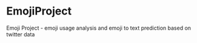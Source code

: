 # EmojiProject
Emoji Project - emoji usage analysis and emoji to text  prediction based on twitter data
